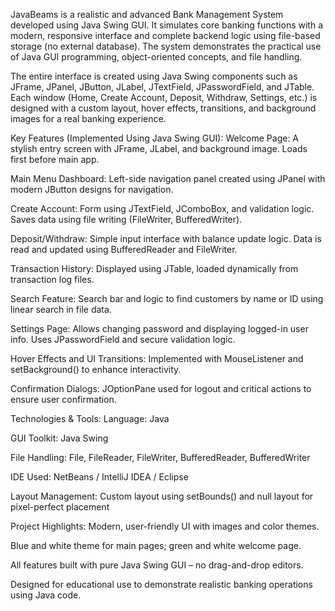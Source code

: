 JavaBeams is a realistic and advanced Bank Management System developed using Java Swing GUI. It simulates core banking functions with a modern, responsive interface and complete backend logic using file-based storage (no external database). The system demonstrates the practical use of Java GUI programming, object-oriented concepts, and file handling.

The entire interface is created using Java Swing components such as JFrame, JPanel, JButton, JLabel, JTextField, JPasswordField, and JTable. Each window (Home, Create Account, Deposit, Withdraw, Settings, etc.) is designed with a custom layout, hover effects, transitions, and background images for a real banking experience.

Key Features (Implemented Using Java Swing GUI):
Welcome Page: A stylish entry screen with JFrame, JLabel, and background image. Loads first before main app.

Main Menu Dashboard: Left-side navigation panel created using JPanel with modern JButton designs for navigation.

Create Account: Form using JTextField, JComboBox, and validation logic. Saves data using file writing (FileWriter, BufferedWriter).

Deposit/Withdraw: Simple input interface with balance update logic. Data is read and updated using BufferedReader and FileWriter.

Transaction History: Displayed using JTable, loaded dynamically from transaction log files.

Search Feature: Search bar and logic to find customers by name or ID using linear search in file data.

Settings Page: Allows changing password and displaying logged-in user info. Uses JPasswordField and secure validation logic.

Hover Effects and UI Transitions: Implemented with MouseListener and setBackground() to enhance interactivity.

Confirmation Dialogs: JOptionPane used for logout and critical actions to ensure user confirmation.

Technologies & Tools:
Language: Java

GUI Toolkit: Java Swing

File Handling: File, FileReader, FileWriter, BufferedReader, BufferedWriter

IDE Used: NetBeans / IntelliJ IDEA / Eclipse

Layout Management: Custom layout using setBounds() and null layout for pixel-perfect placement

Project Highlights:
Modern, user-friendly UI with images and color themes.

Blue and white theme for main pages; green and white welcome page.

All features built with pure Java Swing GUI – no drag-and-drop editors.

Designed for educational use to demonstrate realistic banking operations using Java code.
